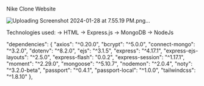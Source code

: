 Nike Clone Website 

![Uploading Screenshot 2024-01-28 at 7.55.19 PM.png…]()


Technologies used:
-> HTML
-> Express.js
-> MongoDB
-> NodeJs

"dependencies": {
    "axios": "^0.20.0",
    "bcrypt": "^5.0.0",
    "connect-mongo": "^3.2.0",
    "dotenv": "^8.2.0",
    "ejs": "^3.1.5",
    "express": "^4.17.1",
    "express-ejs-layouts": "^2.5.0",
    "express-flash": "0.0.2",
    "express-session": "^1.17.1",
    "moment": "^2.29.0",
    "mongoose": "^5.10.7",
    "nodemon": "^2.0.4",
    "noty": "^3.2.0-beta",
    "passport": "^0.4.1",
    "passport-local": "^1.0.0",
    "tailwindcss": "^1.8.10"
  },
